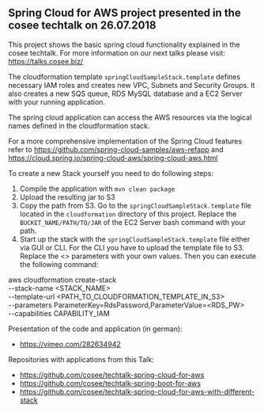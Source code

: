 ## Spring Cloud for AWS project presented in the cosee techtalk on 26.07.2018
This project shows the basic spring cloud functionality explained in the cosee techtalk. For more information on our next talks please visit: https://talks.cosee.biz/

The cloudformation template `springCloudSampleStack.template` defines necessary IAM roles and creates new VPC, Subnets and Security Groups.
It also creates a new SQS queue, RDS MySQL database and a EC2 Server with your running application.

The spring cloud application can access the AWS resources via the logical names defined in the cloudformation stack.

For a more comprehensive implementation of the Spring Cloud features refer to https://github.com/spring-cloud-samples/aws-refapp and https://cloud.spring.io/spring-cloud-aws/spring-cloud-aws.html

To create a new Stack yourself you need to do following steps:
1. Compile the application with `mvn clean package`
2. Upload the resulting jar to S3
3. Copy the path from S3. Go to the `springCloudSampleStack.template` file located in the `cloudformation` directory of this project. 
Replace the `BUCKET_NAME/PATH/TO/JAR` of the EC2 Server bash command with your path.
4. Start up the stack with the `springCloudSampleStack.template` file either via GUI or CLI.
For the CLI you have to upload the template file to S3. Replace the \<> parameters with your own values.
Then you can execute the following command:

aws cloudformation create-stack \
--stack-name \<STACK_NAME> \
--template-url \<PATH_TO_CLOUDFORMATION_TEMPLATE_IN_S3> \
--parameters ParameterKey=RdsPassword,ParameterValue=\<RDS_PW> \
--capabilities CAPABILITY_IAM


Presentation of the code and application (in german):
- https://vimeo.com/282634942

Repositories with applications from this Talk:
- https://github.com/cosee/techtalk-spring-cloud-for-aws
- https://github.com/cosee/techtalk-spring-boot-for-aws
- https://github.com/cosee/techtalk-spring-cloud-for-aws-with-different-stack

